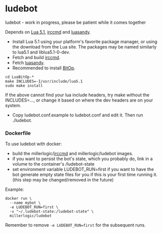 ludebot
=======

ludebot - work in progress, please be patient while it comes together

Depends on
<a href="http://www.lua.org/versions.html#5.1">Lua 5.1</a>,
<a href="https://github.com/millerlogic/irccmd">irccmd</a>
and <a href="https://github.com/millerlogic/luasandy">luasandy</a>.

* Install Lua 5.1 using your platform's favorite package manager, or using the download from the Lua site. The packages may be named similarly to lua5.1 and liblua5.1-0-dev.
* Fetch and build <a href="https://github.com/millerlogic/irccmd">irccmd</a>.
* Fetch <a href="https://github.com/millerlogic/luasandy">luasandy</a>.
* Recommended to install <a href="http://bitop.luajit.org/">BitOp</a>.
```
cd LuaBitOp-*
make INCLUDES=-I/usr/include/lua5.1
sudo make install
```
If the above cannot find your lua include headers, try make without the INCLUDES=..., or change it based on where the dev headers are on your system.

* Copy ludebot.conf.example to ludebot.conf and edit it. Then run ./ludebot.

### Dockerfile

To use ludebot with docker:
* build the millerlogic/<a href="https://github.com/millerlogic/irccmd">irccmd</a> and millerlogic/ludebot images.
* if you want to persist the bot's state, which you probably do, link in a volume to the container's /ludebot-state
* set environment variable LUDEBOT_RUN=first if you want to have the bot generate empty state files for you if this is your first time running it. (this step may be changed/removed in the future)

Example:

```
docker run \
  --name mybot \
  -e LUDEBOT_RUN=first \
  -v "~/.ludebot-state:/ludebot-state" \
  millerlogic/ludebot
  ```
  
 Remember to remove `-e LUDEBOT_RUN=first` for the subsequent runs.
 
